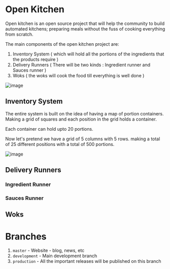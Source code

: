 # Open Kitchen 

Open kitchen is an open source project that will help the community to build automated kitchens; preparing meals without the fuss of cooking everything from scratch. 

The main components of the open kitchen project are:

1. Inventory System ( which will hold all the portions of the ingredients that the products require )
1. Delivery Runners ( There will be two kinds : Ingredient runner and Sauces runner )
1. Woks ( the woks will cook the food till everything is well done )

![image](https://user-images.githubusercontent.com/9138358/56100440-e2586680-5ed5-11e9-94b7-4fdbc3a83436.png)


## Inventory System

The entire system is built on the idea of having a map of portion containers. Making a grid of squares and each position in the grid holds a container. 

Each container can hold upto 20 portions. 

Now let's pretend we have a grid of 5 columns with 5 rows. making a total of 25 different positions with a total of 500 portions.

![image](https://user-images.githubusercontent.com/9138358/57421684-e96b4f80-71c9-11e9-8e7b-9479b684923f.png)


## Delivery Runners


### Ingredient Runner


### Sauces Runner


## Woks




# Branches

1. `master` - Website - blog, news, etc 
1. `development` - Main development branch
1. `production` - All the important releases will be published on this branch
